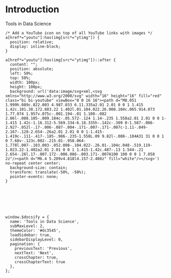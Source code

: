 # Introduction


  
  
  
  Tools in Data Science
  
  
  
  
    /* Add a YouTube icon on top of all YouTube links with images */
    a[href*="youtu"]:has(img[src*="ytimg"]) {
      position: relative;
      display: inline-block;
    }

    a[href*="youtu"]:has(img[src*="ytimg"])::after {
      content: "";
      position: absolute;
      left: 50%;
      top: 50%;
      width: 100px;
      height: 100px;
      background: url('data:image/svg+xml,<svg xmlns="http://www.w3.org/2000/svg" width="16" height="16" fill="red" class="bi bi-youtube" viewBox="0 0 16 16"><path d="M8.051 1.999h.089c.822.003 4.987.033 6.11.335a2.01 2.01 0 0 1 1.415 1.42c.101.38.172.883.22 1.402l.01.104.022.26.008.104c.065.914.073 1.77.074 1.957v.075c-.001.194-.01 1.108-.082 2.06l-.008.105-.009.104c-.05.572-.124 1.14-.235 1.558a2.01 2.01 0 0 1-1.415 1.42c-1.16.312-5.569.334-6.18.335h-.142c-.309 0-1.587-.006-2.927-.052l-.17-.006-.087-.004-.171-.007-.171-.007c-1.11-.049-2.167-.128-2.654-.26a2.01 2.01 0 0 1-1.415-1.419c-.111-.417-.185-.986-.235-1.558L.09 9.82l-.008-.104A31 31 0 0 1 0 7.68v-.123c.002-.215.01-.958.064-1.778l.007-.103.003-.052.008-.104.022-.26.01-.104c.048-.519.119-1.023.22-1.402a2.01 2.01 0 0 1 1.415-1.42c.487-.13 1.544-.21 2.654-.26l.17-.007.172-.006.086-.003.171-.007A100 100 0 0 1 7.858 2z"/><path d="M6.4 5.209v4.818l4.157-2.408z" fill="white"/></svg>') no-repeat center center;
      background-size: contain;
      transform: translate(-50%, -50%);
      pointer-events: none;
    }

  



  
  
    window.$docsify = {
      name: 'Tools in Data Science',
      subMaxLevel: 2,
      themeColor: '#dc3545',
      loadSidebar: true,
      sidebarDisplayLevel: 0,
      pagination: {
        previousText: 'Previous',
        nextText: 'Next',
        crossChapter: true,
        crossChapterText: true
      },
    };

  
  
  
  
  
  
  
  
  
  
  
  
  
  



